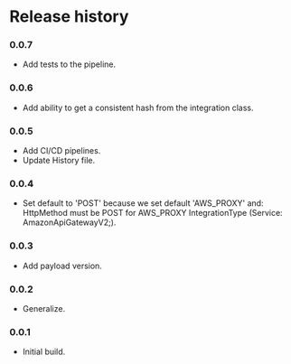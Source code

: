 # Release history

### 0.0.7
* Add tests to the pipeline.

### 0.0.6
* Add ability to get a consistent hash from the integration class.

### 0.0.5
* Add CI/CD pipelines.
* Update History file.

### 0.0.4
* Set default to 'POST' because we set default 'AWS_PROXY' and:
HttpMethod must be POST for AWS_PROXY IntegrationType (Service: AmazonApiGatewayV2;).

### 0.0.3
* Add payload version.

### 0.0.2
* Generalize.

### 0.0.1
* Initial build.